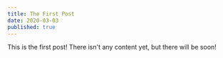 ```yaml
---
title: The First Post
date: 2020-03-03
published: true
---
```


This is the first post! There isn't any content yet, but there will be soon!